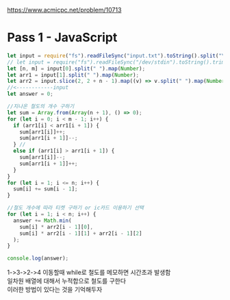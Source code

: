 https://www.acmicpc.net/problem/10713

# Pass 1 - JavaScript
~~~javascript
let input = require("fs").readFileSync("input.txt").toString().split("\n");
// let input = require("fs").readFileSync("/dev/stdin").toString().trim().split('\n');
let [n, m] = input[0].split(" ").map(Number);
let arr1 = input[1].split(" ").map(Number);
let arr2 = input.slice(2, 2 + n - 1).map((v) => v.split(" ").map(Number));
//<------------input
let answer = 0;

//지나온 철도의 개수 구하기
let sum = Array.from(Array(n + 1), () => 0);
for (let i = 0; i < m - 1; i++) {
  if (arr1[i] < arr1[i + 1]) {
    sum[arr1[i]]++;
    sum[arr1[i + 1]]--;
  } //
  else if (arr1[i] > arr1[i + 1]) {
    sum[arr1[i]]--;
    sum[arr1[i + 1]]++;
  }
}
for (let i = 1; i <= n; i++) {
  sum[i] += sum[i - 1];
}

//철도 개수에 따라 티켓 구하기 or ic카드 이용하기 선택
for (let i = 1; i < n; i++) {
  answer += Math.min(
    sum[i] * arr2[i - 1][0],
    sum[i] * arr2[i - 1][1] + arr2[i - 1][2]
  );
}

console.log(answer);

~~~

1->3->2->4 이동할때 while로 철도를 메모하면 시간초과 발생함  
일차원 배열에 대해서 누적합으로 철도를 구한다  
이러한 방법이 있다는 것을 기억해두자  
